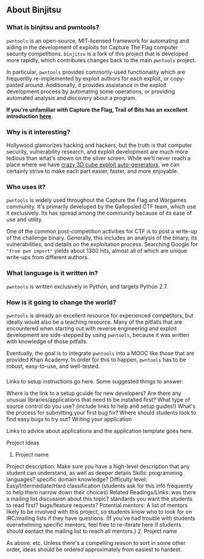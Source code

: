 ## About Binjitsu

### What is binjitsu and pwntools?

`pwntools` is an open-source, MIT-licensed framework for automating and aiding in the development of exploits for Capture The Flag computer security competitions.  `binjitsu` is a fork of this project that is developed more rapidly, which contributes changes back to the main `pwntools` project.

In particular, `pwntools` provides commonly-used functionality which are frequently re-implemented by exploit authors for each exploit, or copy-pasted around.  Additionally, it provides assistance in the exploit development process by automating some operations, or providing automated analysis and discovery about a program.

**If you're unfamiliar with Capture the Flag, Trail of Bits has an excellent introduction [here](https://trailofbits.github.io/ctf/intro/README.html).**

### Why is it interesting?

Hollywood glamorizes hacking and hackers, but the truth is that computer security, vulnerability research, and exploit development are much more tedious than what's shown on the silver screen.  While we'll never reach a place where we have [crazy 3D cube exploit auto-generators][3], we can certainly strive to make each part easier, faster, and more enjoyable.

[3]: https://www.youtube.com/watch?v=cmR3wIBJZbk

### Who uses it?

`pwntools` is widely used throughout the Capture the Flag and Wargames community.  It's primarily developed by the Gallopsled CTF team, which use it exclusively.  Its has spread among the community because of its ease of use and utility.

One of the common post-competition activities for CTF is to post a write-up of the challenge binary.  Generally, this includes an analysis of the binary, its vulnerabilities, and details on the exploitation process.  Searching Google for `"from pwn import"` yields about 1300 hits, almost all of which are unique write-ups from different authors.

### What language is it written in?

`pwntools` is written exclusively in Python, and targets Python 2.7.

### How is it going to change the world?

`pwntools` is already an excellent resource for experienced competitors, but ideally would also be a teaching resource.  Many of the pitfalls that are encountered when starting out with reverse engineering and exploit development are side-stepped by using `pwntools`, because it was written with knowledge of those pitfalls.

Eventually, the goal is to integrate `pwntools` into a MOOC like those that are provided Khan Academy.  In order for this to happen, `pwntools` has to be robust, easy-to-use, and well-tested.


###

Links to setup instructions go here. Some suggested things to answer:

Where is the link to a setup gcuide for new developers?
Are there any unusual libraries/applications that need to be installed first?
What type of source control do you use? (include links to help and setup guides!)
What's the process for submitting your first bug fix?
Where should students look to find easy bugs to try out?
Writing your application

Links to advice about applications and the application template goes here.

Project Ideas

1. Project name

Project description: Make sure you have a high-level description that any student can understand, as well as deeper details
Skills: programming languages? specific domain knowledge?
Difficulty level: Easy/Intermediate/Hard classification (students ask for this info frequently to help them narrow down their choices)
Related Readings/Links: was there a mailing list discussion about this topic? standards you want the students to read first? bugs/feature requests?
Potential mentors: A list of mentors likely to be involved with this project, so students know who to look for on IRC/mailing lists if they have questions. (If you've had trouble with students overwhelming specific mentors, feel free to re-iterate here if students should contact the mailing list to reach all mentors.)
2. Project name

As above. etc. Unless there's a compelling reason to sort in some other order, ideas should be ordered approximately from easiest to hardest.
